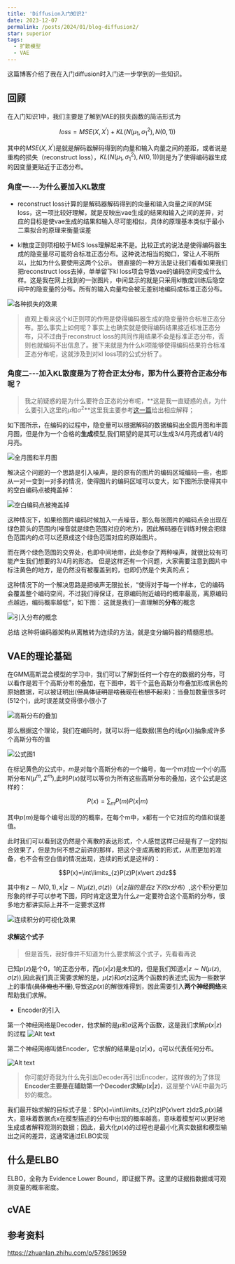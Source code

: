 ```yaml
---
title: 'Diffusion入门知识2'
date: 2023-12-07
permalink: /posts/2024/01/blog-diffusion2/
star: superior
tags:
  - 扩散模型
  - VAE
---
```


这篇博客介绍了我在入门diffusion时入门进一步学到的一些知识。

## 回顾
在入门知识1中，我们主要是了解到VAE的损失函数的简洁形式为

$$
loss=MSE(X,X^{\prime})+KL(N(\mu_{1}, \sigma_{1}^{2}), N(0,1)) 
$$

其中的$MSE(X,X^{\prime})$是就是解码器解码得到的向量和输入向量之间的差距，或者说是重构的损失（reconstruct loss），$KL(N(\mu_{1}, \sigma_{1}^{2}), N(0,1))$则是为了使得编码器生成的因变量更贴近于正态分布。

 
### 角度一---为什么要加入KL散度

* reconstruct loss计算的是解码器解码得到的向量和输入向量之间的MSE loss，这一项比较好理解，就是反映出vae生成的结果和输入之间的差异，对应的目标是使vae生成的结果和输入尽可能相似，具体的原理基本类似于最小二乘拟合的原理来衡量误差

* kl散度正则项相较于MES loss理解起来不是。比较正式的说法是使得编码器生成的隐变量尽可能符合标准正态分布。这种说法相当的拗口，常让人不明所以，比如为什么要使用这两个公示。 很直接的一种方法是让我们看看如果我们把reconstruct loss去掉，单单留下kl loss项会导致vae的编码空间变成什么样。这是我在网上找到的一张图片，中间显示的就是只采用kl散度训练后隐空间中的隐变量的分布。所有的输入向量均会被无差别地编码成标准正态分布。

![各种损失的效果](//images/blog/BlogDiffusion2/image.png)

> 直观上看来这个kl正则项的作用是使得编码器生成的隐变量符合标准正态分布。那么事实上如何呢？事实上也确实就是使得编码结果接近标准正态分布，只不过由于reconstruct loss的共同作用结果不会是标准正态分布，否则也就编码不出信息了。接下来就是为什么kl项能够使得编码结果符合标准正态分布呢，这就涉及到对kl loss项的公式分析了。


### 角度二---加入KL散度是为了符合正太分布，那为什么要符合正态分布呢？

> 我之前疑惑的是为什么要符合正态的分布呢，**这是我一直疑惑的点，为什么要引入这里的$\mu$和$\sigma^2$**这里我主要参考[这一篇](https://www.gwylab.com/note-vae.html)给出相应解释；

如下图所示，在编码的过程中，隐变量可以根据解码的数据编码出全圆月图和半圆月图，但是作为一个合格的**生成**模型,我们期望的是其可以生成3/4月亮或者1/4的月亮。

![全月图和半月图](/images/blog/BlogDiffusion2/image-1.png)

解决这个问题的一个思路是引入噪声，是的原有的图片的编码区域编码一些，也即从一对一变到一对多的情况，使得图片的编码区域可以变大，如下图所示使得其中的空白编码点被掩盖掉：

![空白编码点被掩盖掉](/images/blog/BlogDiffusion2/image-2.png)

这种情况下，如果给图片编码时候加入一点噪音，那么每张图片的编码点会出现在绿色箭头的范围内(噪音就是绿色范围对应的地方)，因此解码器在训练时候会把绿色范围内的点可以还原成这个绿色范围对应的原始图片。

而在两个绿色范围的交界处，也即中间地带，此处参杂了两种噪声，就很比较有可能产生我们想要的3/4月的形态。 但是这样还有一个问题，大家需要注意到图片中标注黄色的地方，是仍然没有被覆盖到的，也即仍然是个失真的点；

这种情况下的一个解决思路是把噪声无限拉长，“使得对于每一个样本，它的编码会覆盖整个编码空间，不过我们得保证，在原编码附近编码的概率最高，离原编码点越远，编码概率越低”，如下图： 这就是我们一直理解的**分布**的概念

![引入分布的概念](/images/blog/BlogDiffusion2/image-3.png)

总结 这种将编码器架构从离散转为连续的方法，就是变分编码器的精髓思想。

## VAE的理论基础

在GMM高斯混合模型的学习中，我们可以了解到任何一个存在的数据的分布，可以看作是若干个高斯分布的叠加，在下图中，若干个蓝色高斯分布叠加形成黑色的原始数据，可以被证明出(~~但具体证明是啥我现在也想不起来~~)：当叠加数量很多时(512个)，此时误差就变得很小很小了

![高斯分布的叠加](/images/blog/BlogDiffusion2/image-4.png)

那么根据这个理论，我们在编码时，就可以将一组数据(黑色的线$p(x)$)抽象成许多个高斯分布的值

![公式图1](/images/blog/BlogDiffusion2/image-5.png)

在标记黄色的公式中，$m$是对每个高斯分布的一个编号，每一个m对应一个小的高斯分布$N(\mu^{m},\Sigma^{m})$,此时$P(x)$就可以等价为所有这些高斯分布的叠加，这个公式是这样的：

$$P(x)=\sum_{m}P(m)P(x\vert m)$$

其中$p(m)$是每个编号出现的的概率，在每个m中，x都有一个它对应的均值和误差值。

此时我们可以看到这仍然是个离散的表达形式，个人感觉这样已经是有了一定的拟合效果了，但是为何不想之前讲的那样，把这个变成离散的形式，从而更加的准备，也不会有空白值的情况出现，连续的形式是这样的：

$$P(x)=\int\limits_{z}P(z)P(x\vert z)dz$$

其中有${z\sim N(0,1),x\vert z\sim N(\mu(z),\sigma(z))} （x\vert z指的是在z下的x分布）$,这个积分更加形象的样子可以参考下图，同时肯定这里为什么$z$一定要符合这个高斯的分布，很多地方都讲实际上并不一定要求这样

![连续积分的可视化效果](/images/blog/BlogDiffusion2/image-6.png)

#### 求解这个式子

> 但是首先，我好像并不知道为什么要求解这个式子，先看看再说

已知$p(z)$是个0，1的正态分布，而$p(x\vert z)$是未知的，但是我们知道$x\vert z\sim N(\mu(z),\sigma(z))$,因此我们真正需要求解的是，$\mu(z)$和$\sigma(z)$这两个函数的表述式;因为一些数学上的事情(~~具体俺也不懂~~),导致这$p(x)$的解很难得到，因此需要引入**两个神经网络**来帮助我们求解。

* Encoder的引入

第一个神经网络是Decoder，他求解的是$\mu$和$\sigma$这两个函数，这是我们求解$p(x\vert z)$的过程
![Alt text](/images/blog/BlogDiffusion2/image-7.png)

第二个神经网络叫做Encoder，它求解的结果是$q(z\vert x)$，$q$可以代表任何分布。

![Alt text](/images/blog/BlogDiffusion2/image-8.png)

> 你可能好奇我为什么先引出Decoder再引出Encoder，这样做的为了体现**Encoder主要是在辅助第一个Decoder求解$p(x\vert z)$**，这是整个VAE中最为巧妙的概念。

我们最开始求解的目标式子是：$P(x)=\int\limits_{z}P(z)P(x\vert z)dz$,$p(x)$越大，意味着数据点x在模型描述的分布中出现的概率越高，意味着模型可以更好地生成或者解释观测的数据；因此，最大化$p(x)$的过程也是最小化真实数据和模型输出之间的差异，这通常通过ELBO实现


## 什么是ELBO
ELBO，全称为 Evidence Lower Bound，即证据下界。这里的证据指数据或可观测变量的概率密度。


## cVAE



## 参考资料

https://zhuanlan.zhihu.com/p/578619659